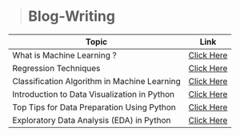 > # Blog-Writing


| Topic| Link |
| --- | --- |
| What is Machine Learning ?                                    | [Click Here](https://ervishuu.medium.com/what-is-machine-learning-286ee589ee5c) |
| Regression Techniques                                         | [Click Here](https://ervishuu.medium.com/regression-techniques-741b11e678ca) |
|Classification Algorithm in Machine Learning|   [Click Here](https://ervishuu.medium.com/classification-algorithm-in-machine-learning-ba77c12c5117)|
|Introduction to Data Visualization in Python | [Click Here](https://ervishuu.medium.com/introduction-to-data-visualization-in-python-3a59e4f65bdb)|
|Top Tips for Data Preparation Using Python | [Click Here](https://ervishuu.medium.com/top-tips-for-data-preparation-using-python-991baca585b5)|
|Exploratory Data Analysis (EDA) in Python|[Click Here](https://ervishuu.medium.com/exploratory-data-analysis-eda-in-python-f9578a8f55a8)|
